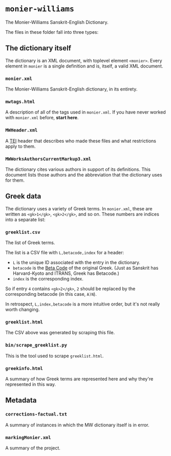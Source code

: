 `monier-williams`
=================

The Monier-Williams Sanskrit-English Dictionary.

The files in these folder fall into three types:


The dictionary itself
---------------------

The dictionary is an XML document, with toplevel element `<monier>`. Every
element in `monier` is a single definition and is, itself, a valid XML
document.

### `monier.xml`
The Monier-Williams Sanskrit-English dictionary, in its entirety.

### `mwtags.html`
A description of all of the tags used in `monier.xml`. If you have never worked
with `monier.xml` before, **start here**.

### `MWHeader.xml`
A [TEI](tei) header that describes who made these files and what restrictions
apply to them.

### `MWWorksAuthorsCurrentMarkup3.xml`
The dictionary cites various authors in support of its definitions. This
document lists those authors and the abbreviation that the dictionary uses for
them.


Greek data
----------

The dictionary uses a variety of Greek terms. In `monier.xml`, these are
written as `<gk>1</gk>`, `<gk>2</gk>`, and so on. These numbers are indices
into a separate list:

### `greeklist.csv`
The list of Greek terms.

The list is a CSV file with `L,betacode,index` for a header:

- `L` is the unique ID associated with the entry in the dictionary.
- `betacode` is the [Beta Code](betacode) of the original Greek. (Just as
  Sanskrit has Harvard-Kyoto and ITRANS, Greek has Betacode.)
- `index` is the corresponding index.

So if entry `4` contains `<gk>2</gk>`, `2` should be replaced by the
corresponding betacode (in this case, `A)N`).

In retrospect, `L,index,betacode` is a more intuitive order, but it's not
really worth changing.

### `greeklist.html`
The CSV above was generated by scraping this file.

### `bin/scrape_greeklist.py`
This is the tool used to scrape `greeklist.html`.

### `greekinfo.html`
A summary of how Greek terms are represented here and why they're represented
in this way.


Metadata
--------

### `corrections-factual.txt`
A summary of instances in which the MW dictionary itself is in error.

### `markingMonier.xml`
A summary of the project.

[betacode]: http://en.wikipedia.org/wiki/Beta_Code
[tei]: http://tei-c.org
